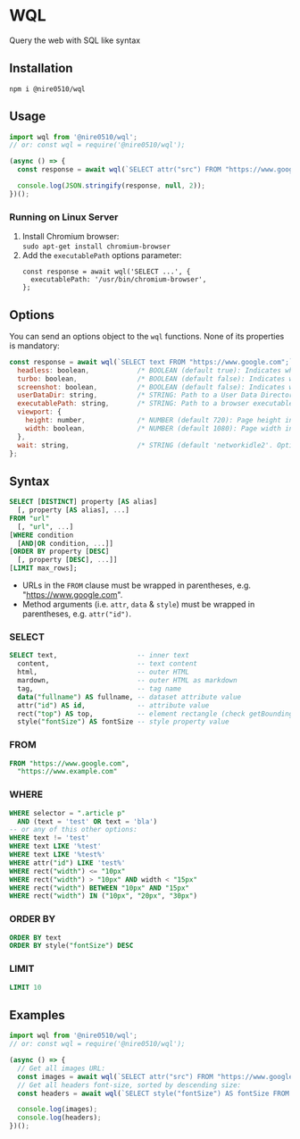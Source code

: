 WQL
===
Query the web with SQL like syntax

## Installation
`npm i @nire0510/wql`

## Usage
```javascript
import wql from '@nire0510/wql';
// or: const wql = require('@nire0510/wql');

(async () => {
  const response = await wql(`SELECT attr("src") FROM "https://www.google.com" WHERE selector = "img";`/*, options */);

  console.log(JSON.stringify(response, null, 2));
})();
```

### Running on Linux Server
1. Install Chromium browser:  
   `sudo apt-get install chromium-browser`
1. Add the `executablePath` options parameter:  
   ```
   const response = await wql('SELECT ...', {
     executablePath: '/usr/bin/chromium-browser',
   };
   ```

## Options
You can send an options object to the `wql` functions. None of its properties is mandatory:
```javascript
const response = await wql(`SELECT text FROM "https://www.google.com";`, {
  headless: boolean,            /* BOOLEAN (default true): Indicates whether it should run in headless mode (hidden browser) */
  turbo: boolean,               /* BOOLEAN (default false): Indicates whether it should run in turbo mode (avoids image, stylesheets & fonts download) */
  screenshot: boolean,          /* BOOLEAN (default false): Indicates whether a screenshot should be taken */
  userDataDir: string,          /* STRING: Path to a User Data Directory */
  executablePath: string,       /* STRING: Path to a browser executable to run instead of the bundled Chromium */
  viewport: {
    height: number,             /* NUMBER (default 720): Page height in pixels */
    width: boolean,             /* NUMBER (default 1080): Page width in pixels */
  },
  wait: string,                 /* STRING (default 'networkidle2'. Options: 'domcontentloaded', 'networkidle0', 'networkidle2', selector): The event to wait for before running the query */,
};
```

## Syntax
``` sql
SELECT [DISTINCT] property [AS alias]
  [, property [AS alias], ...]
FROM "url"
  [, "url", ...]
[WHERE condition
  [AND|OR condition, ...]]
[ORDER BY property [DESC]
  [, property [DESC], ...]]
[LIMIT max_rows];
```
* URLs in the `FROM` clause must be wrapped in parentheses, e.g. "https://www.google.com".
* Method arguments (i.e. `attr`, `data` & `style`) must be wrapped in parentheses, e.g. `attr("id")`.

### SELECT
``` sql
SELECT text,                    -- inner text
  content,                      -- text content
  html,                         -- outer HTML
  mardown,                      -- outer HTML as markdown
  tag,                          -- tag name
  data("fullname") AS fullname, -- dataset attribute value
  attr("id") AS id,             -- attribute value
  rect("top") AS top,           -- element rectangle (check getBoundingClientRect for options)
  style("fontSize") AS fontSize -- style property value
```

### FROM
``` sql
FROM "https://www.google.com",
  "https://www.example.com"
```

### WHERE
``` sql
WHERE selector = ".article p"
  AND (text = 'test' OR text = 'bla')
-- or any of this other options:
WHERE text != 'test'
WHERE text LIKE '%test'
WHERE text LIKE '%test%'
WHERE attr("id") LIKE 'test%'
WHERE rect("width") <= "10px"
WHERE rect("width") > "10px" AND width < "15px"
WHERE rect("width") BETWEEN "10px" AND "15px"
WHERE rect("width") IN ("10px", "20px", "30px")
```

### ORDER BY
``` sql
ORDER BY text
ORDER BY style("fontSize") DESC
```

### LIMIT
``` sql
LIMIT 10
```

## Examples

```javascript
import wql from '@nire0510/wql';
// or: const wql = require('@nire0510/wql');

(async () => {
  // Get all images URL:
  const images = await wql(`SELECT attr("src") FROM "https://www.google.com" WHERE selector = "img";`);
  // Get all headers font-size, sorted by descending size:
  const headers = await wql(`SELECT style("fontSize") AS fontSize FROM "https://www.google.com" WHERE selector IN ("h1", "h2", "h3", "h4", "h5", "h6") ORDER by fontSize DESC;`);

  console.log(images);
  console.log(headers);
})();
```
